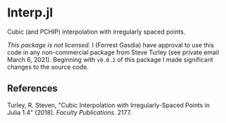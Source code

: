 # Interp.jl

Cubic (and PCHIP) interpolation with irregularly spaced points.

*This package is not licensed.* I (Forrest Gasdia) have approval to use this code in any non-commercial package from Steve Turley (see private email March 6, 2021). Beginning with `v0.0.2` of this package I made significant changes to the source code.

## References

Turley, R. Steven, "Cubic Interpolation with Irregularly-Spaced Points in Julia 1.4" (2018). _Faculty Publications_. 2177. [](https://scholarsarchive.byu.edu/facpub/2177)
